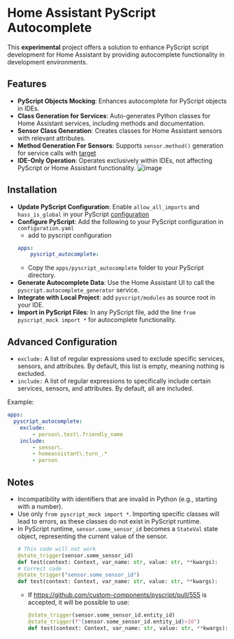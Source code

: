 
# Home Assistant PyScript Autocomplete
This **experimental** project offers a solution to enhance PyScript script development for Home Assistant by providing autocomplete functionality in development environments. 


## Features
- **PyScript Objects Mocking**: Enhances autocomplete for PyScript objects in IDEs.
- **Class Generation for Services**: Auto-generates Python classes for Home Assistant services, including methods and documentation.
- **Sensor Class Generation**:  Creates classes for Home Assistant sensors with relevant attributes.
- **Method Generation For Sensors**: Supports `sensor.method()` generation for service calls with [target](https://developers.home-assistant.io/docs/dev_101_services/#service-descriptions)
- **IDE-Only Operation**: Operates exclusively within IDEs, not affecting PyScript or Home Assistant functionality.
    ![image](https://github.com/custom-components/pyscript/assets/22717990/4820f2ed-c9b8-4372-b167-8c3bed38dc3e)



## Installation
- **Update PyScript Configuration**: Enable `allow_all_imports` and `hass_is_global` in your PyScript [configuration](https://github.com/custom-components/pyscript#configuration)
- **Configure PyScript**: Add the following to your PyScript configuration in `configuration.yaml`
    - add to pyscript configuration
    ```yaml
    apps:
        pyscript_autocomplete:
    ```
    - Copy the `apps/pyscript_autocomplete` folder to your PyScript directory.
- **Generate Autocomplete Data**: Use the Home Assistant UI to call the `pyscript.autocomplete_generator` service.
- **Integrate with Local Project**: add `pyscript/modules` as source root in your IDE.
- **Import in PyScript Files**: In any PyScript file, add the line `from pyscript_mock import *` for autocomplete functionality.

## Advanced Configuration

- `exclude:` A list of regular expressions used to exclude specific services, sensors, and attributes. By default, this list is empty, meaning nothing is excluded.
- `include:` A list of regular expressions to specifically include certain services, sensors, and attributes. By default, all are included.

Example:
```yaml
apps:
  pyscript_autocomplete:
    exclude:
        - person\.test\.friendly_name
    include:
        - sensor\.
        - homeassistant\.turn_.*
        - person

```

## Notes
- Incompatibility with identifiers that are invalid in Python (e.g., starting with a number).
- Use only `from pyscript_mock import *`. Importing specific classes will lead to errors, as these classes do not exist in PyScript runtime.
- In PyScript runtime, `sensor.some_sensor_id` becomes a `StateVal` state object, representing the current value of the sensor.
    ```python
    # This code will not work
    @state_trigger(sensor.some_sensor_id)
    def test(context: Context, var_name: str, value: str, **kwargs):
    # Correct code
    @state_trigger("sensor.some_sensor_id")
    def test(context: Context, var_name: str, value: str, **kwargs):
    ```
    - If https://github.com/custom-components/pyscript/pull/555 is accepted, it will be possible to use:
        ```python
        @state_trigger(sensor.some_sensor_id.entity_id)
        @state_trigger(f"{sensor.some_sensor_id.entity_id}>10")
        def test(context: Context, var_name: str, value: str, **kwargs):
        ```